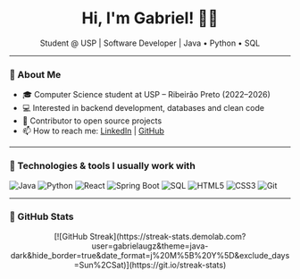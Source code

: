 <h1 align="center">Hi, I'm Gabriel! 👨‍💻</h1>
<p align="center">Student @ USP | Software Developer | Java • Python • SQL</p>

---

### 🧠 About Me

- 🎓 Computer Science student at USP – Ribeirão Preto (2022–2026)
- 💻 Interested in backend development, databases and clean code
- 🚀 Contributor to open source projects
- 📫 How to reach me: [LinkedIn](https://www.linkedin.com/in/gabriel-a-8667a0238/) | [GitHub](https://github.com/gabrielaugz)

---

### 🚀 Technologies & tools I usually work with

![Java](https://img.shields.io/badge/Java-ED8B00?style=for-the-badge&logo=openjdk&logoColor=white)
![Python](https://img.shields.io/badge/Python-3776AB?style=for-the-badge&logo=python&logoColor=white)
![React](https://img.shields.io/badge/React-20232A?style=for-the-badge&logo=react&logoColor=61DAFB)
![Spring Boot](https://img.shields.io/badge/Spring_Boot-6DB33F?style=for-the-badge&logo=spring-boot&logoColor=white)
![SQL](https://img.shields.io/badge/SQL-336791?style=for-the-badge&logo=mysql&logoColor=white)
![HTML5](https://img.shields.io/badge/HTML5-E34F26?style=for-the-badge&logo=html5&logoColor=white)
![CSS3](https://img.shields.io/badge/CSS3-1572B6?style=for-the-badge&logo=css3&logoColor=white)
![Git](https://img.shields.io/badge/Git-F05032?style=for-the-badge&logo=git&logoColor=white)

---

### 🎯 GitHub Stats

<p align="center">
  [![GitHub Streak](https://streak-stats.demolab.com?user=gabrielaugz&theme=java-dark&hide_border=true&date_format=j%20M%5B%20Y%5D&exclude_days=Sun%2CSat)](https://git.io/streak-stats)
</p>
